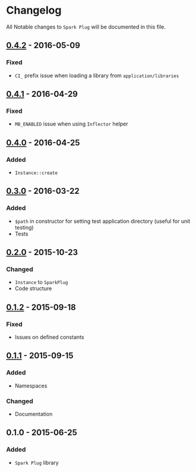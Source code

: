 # Changelog

All Notable changes to `Spark Plug` will be documented in this file.

## [0.4.2](https://github.com/rougin/spark-plug/compare/v0.4.1...v0.4.2) - 2016-05-09

### Fixed
- `CI_` prefix issue when loading a library from `application/libraries`

## [0.4.1](https://github.com/rougin/spark-plug/compare/v0.4.0...v0.4.1) - 2016-04-29

### Fixed
- `MB_ENABLED` issue when using `Inflector` helper

## [0.4.0](https://github.com/rougin/spark-plug/compare/v0.3.0...v0.4.0) - 2016-04-25

### Added
- `Instance::create`

## [0.3.0](https://github.com/rougin/spark-plug/compare/v0.2.0...v0.3.0) - 2016-03-22

### Added
- `$path` in constructor for setting test application directory (useful for unit testing)
- Tests

## [0.2.0](https://github.com/rougin/spark-plug/compare/v0.1.2...v0.2.0) - 2015-10-23

### Changed
- `Instance` to `SparkPlug`
- Code structure

## [0.1.2](https://github.com/rougin/spark-plug/compare/v0.1.1...v0.1.2) - 2015-09-18

### Fixed
- Issues on defined constants

## [0.1.1](https://github.com/rougin/spark-plug/compare/v0.1.0...v0.1.1) - 2015-09-15

### Added
- Namespaces

### Changed
- Documentation

## 0.1.0 - 2015-06-25

### Added
- `Spark Plug` library
